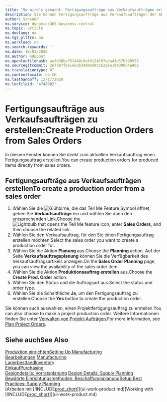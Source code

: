 ```yaml
---
title: "So wird's gemacht: Fertigungsaufträge aus Verkaufsaufträgen erstellen | Microsoft Docs"
description: Sie können Fertigungsaufträge aus Verkaufsaufträgen der Abteilung Vertrieb und Marketing erstellen.
author: SorenGP
ms.service: dynamics365-business-central
ms.topic: article
ms.devlang: na
ms.tgt_pltfrm: na
ms.workload: na
ms.search.keywords: ''
ms.date: 10/01/2020
ms.author: edupont
ms.openlocfilehash: aafd30be751440c9afd124f07ada43d57b799555
ms.sourcegitcommit: 2e7307fbe1eb3b34d0ad9356226a19409054a402
ms.translationtype: HT
ms.contentlocale: de-CH
ms.lasthandoff: 12/17/2020
ms.locfileid: "4748982"
---
```

# <a name="create-production-orders-from-sales-orders"></a><span data-ttu-id="91291-103">Fertigungsaufträge aus Verkaufsaufträgen zu erstellen:</span><span class="sxs-lookup"><span data-stu-id="91291-103">Create Production Orders from Sales Orders</span></span>
<span data-ttu-id="91291-104">In diesem Fenster können Sie direkt zum aktuellen Verkaufsauftrag einen Fertigungsauftrag erstellen.</span><span class="sxs-lookup"><span data-stu-id="91291-104">You can create production orders for produced items directly from sales orders.</span></span>  

## <a name="to-create-a-production-order-from-a-sales-order"></a><span data-ttu-id="91291-105">Fertigungsaufträge aus Verkaufsaufträgen erstellen</span><span class="sxs-lookup"><span data-stu-id="91291-105">To create a production order from a sales order</span></span>  

1.  <span data-ttu-id="91291-106">Wählen Sie die ![Glühbirne, die das Tell Me Feature](media/ui-search/search_small.png "Tell Me-Funktion") Symbol öffnet, geben Sie **Verkaufsaufträge** ein und wählen Sie dann den entsprechenden Link.</span><span class="sxs-lookup"><span data-stu-id="91291-106">Choose the ![Lightbulb that opens the Tell Me feature](media/ui-search/search_small.png "Tell me what you want to do") icon, enter **Sales Orders**, and then choose the related link.</span></span>  
2.  <span data-ttu-id="91291-107">Wählen Sie den Verkaufsauftrag, für den Sie einen Fertigungsauftrag erstellen möchten.</span><span class="sxs-lookup"><span data-stu-id="91291-107">Select the sales order you want to create a production order for.</span></span>  
3.  <span data-ttu-id="91291-108">Wählen Sie die Aktion **Planung** aus.</span><span class="sxs-lookup"><span data-stu-id="91291-108">Choose the **Planning** action.</span></span> <span data-ttu-id="91291-109">Auf der Seite **Verkaufsauftragsplanung** können Sie die Verfügbarkeit des Verkaufsauftragsartikels anzeigen.</span><span class="sxs-lookup"><span data-stu-id="91291-109">On the **Sales Order Planning** page, you can view the availability of the sales order item.</span></span>  
4.  <span data-ttu-id="91291-110">Wählen Sie die Aktion **Produktionsauftrag erstellen** aus.</span><span class="sxs-lookup"><span data-stu-id="91291-110">Choose the **Create Prod. Order** action.</span></span>  
5.  <span data-ttu-id="91291-111">Wählen Sie den Status und die Auftragsart aus.</span><span class="sxs-lookup"><span data-stu-id="91291-111">Select the status and order type.</span></span>  
6.  <span data-ttu-id="91291-112">Wählen Sie die Schaltfläche **Ja**, um den Fertigungsauftrag zu erstellen.</span><span class="sxs-lookup"><span data-stu-id="91291-112">Choose the **Yes** button to create the production order.</span></span>

<span data-ttu-id="91291-113">Sie können auch auswählen, einen Projektfertigungsauftrag zu erstellen.</span><span class="sxs-lookup"><span data-stu-id="91291-113">You can also choose to make a project production order.</span></span> <span data-ttu-id="91291-114">Weitere Informationen finden Sie unter [Verwalten von Projekt-Aufträgen](production-how-to-plan-project-orders.md).</span><span class="sxs-lookup"><span data-stu-id="91291-114">For more information, see [Plan Project Orders](production-how-to-plan-project-orders.md).</span></span>   

## <a name="see-also"></a><span data-ttu-id="91291-115">Siehe auch</span><span class="sxs-lookup"><span data-stu-id="91291-115">See Also</span></span>  
[<span data-ttu-id="91291-116">Produktion einrichten</span><span class="sxs-lookup"><span data-stu-id="91291-116">Setting Up Manufacturing</span></span>](production-configure-production-processes.md)  
<span data-ttu-id="91291-117">[Bearbeitungen](production-manage-manufacturing.md)  </span><span class="sxs-lookup"><span data-stu-id="91291-117">[Manufacturing](production-manage-manufacturing.md)  </span></span>  
[<span data-ttu-id="91291-118">Lagerbesttand</span><span class="sxs-lookup"><span data-stu-id="91291-118">Inventory</span></span>](inventory-manage-inventory.md)  
[<span data-ttu-id="91291-119">Einkauf</span><span class="sxs-lookup"><span data-stu-id="91291-119">Purchasing</span></span>](purchasing-manage-purchasing.md)  
<span data-ttu-id="91291-120">[Designdetails: Vorratsplanung](design-details-supply-planning.md) </span><span class="sxs-lookup"><span data-stu-id="91291-120">[Design Details: Supply Planning](design-details-supply-planning.md) </span></span>  
[<span data-ttu-id="91291-121">Bewährte Einrichtungsmethoden: Beschaffungsplanung</span><span class="sxs-lookup"><span data-stu-id="91291-121">Setup Best Practices: Supply Planning</span></span>](setup-best-practices-supply-planning.md)  
<span data-ttu-id="91291-122">[Arbeiten mit [!INCLUDE[prod_short](includes/prod_short.md)]](ui-work-product.md)</span><span class="sxs-lookup"><span data-stu-id="91291-122">[Working with [!INCLUDE[prod_short](includes/prod_short.md)]](ui-work-product.md)</span></span>
